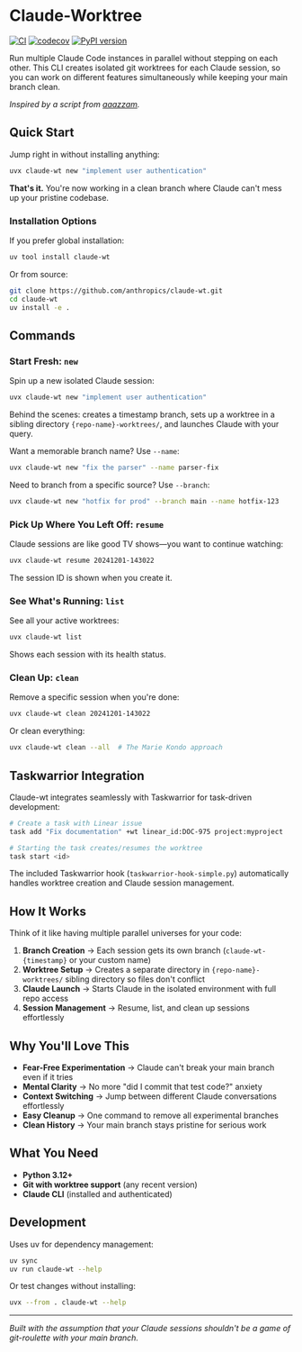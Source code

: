 # Claude-Worktree

[![CI](https://github.com/anthropics/claude-wt/actions/workflows/ci.yml/badge.svg)](https://github.com/anthropics/claude-wt/actions/workflows/ci.yml)
[![codecov](https://codecov.io/gh/anthropics/claude-wt/branch/main/graph/badge.svg)](https://codecov.io/gh/anthropics/claude-wt)
[![PyPI version](https://badge.fury.io/py/claude-wt.svg)](https://badge.fury.io/py/claude-wt)

Run multiple Claude Code instances in parallel without stepping on each other. This CLI creates isolated git worktrees for each Claude session, so you can work on different features simultaneously while keeping your main branch clean.

*Inspired by a script from [aaazzam](https://github.com/aaazzam).*

## Quick Start

Jump right in without installing anything:

```bash
uvx claude-wt new "implement user authentication"
```

**That's it.** You're now working in a clean branch where Claude can't mess up your pristine codebase.

### Installation Options

If you prefer global installation:

```bash
uv tool install claude-wt
```

Or from source:

```bash
git clone https://github.com/anthropics/claude-wt.git
cd claude-wt
uv install -e .
```

## Commands

### Start Fresh: `new`

Spin up a new isolated Claude session:

```bash
uvx claude-wt new "implement user authentication"
```

Behind the scenes: creates a timestamp branch, sets up a worktree in a sibling directory `{repo-name}-worktrees/`, and launches Claude with your query.

Want a memorable branch name? Use `--name`:

```bash
uvx claude-wt new "fix the parser" --name parser-fix
```

Need to branch from a specific source? Use `--branch`:

```bash
uvx claude-wt new "hotfix for prod" --branch main --name hotfix-123
```

### Pick Up Where You Left Off: `resume`

Claude sessions are like good TV shows—you want to continue watching:

```bash
uvx claude-wt resume 20241201-143022
```

The session ID is shown when you create it.

### See What's Running: `list`

See all your active worktrees:

```bash
uvx claude-wt list
```

Shows each session with its health status.

### Clean Up: `clean`

Remove a specific session when you're done:

```bash
uvx claude-wt clean 20241201-143022
```

Or clean everything:

```bash
uvx claude-wt clean --all  # The Marie Kondo approach
```

## Taskwarrior Integration

Claude-wt integrates seamlessly with Taskwarrior for task-driven development:

```bash
# Create a task with Linear issue
task add "Fix documentation" +wt linear_id:DOC-975 project:myproject

# Starting the task creates/resumes the worktree
task start <id>
```

The included Taskwarrior hook (`taskwarrior-hook-simple.py`) automatically handles worktree creation and Claude session management.

## How It Works

Think of it like having multiple parallel universes for your code:

1. **Branch Creation** → Each session gets its own branch (`claude-wt-{timestamp}` or your custom name)
2. **Worktree Setup** → Creates a separate directory in `{repo-name}-worktrees/` sibling directory so files don't conflict
3. **Claude Launch** → Starts Claude in the isolated environment with full repo access
4. **Session Management** → Resume, list, and clean up sessions effortlessly

## Why You'll Love This

- **Fear-Free Experimentation** → Claude can't break your main branch even if it tries
- **Mental Clarity** → No more "did I commit that test code?" anxiety
- **Context Switching** → Jump between different Claude conversations effortlessly
- **Easy Cleanup** → One command to remove all experimental branches
- **Clean History** → Your main branch stays pristine for serious work

## What You Need

- **Python 3.12+**
- **Git with worktree support** (any recent version)
- **Claude CLI** (installed and authenticated)

## Development

Uses uv for dependency management:

```bash
uv sync
uv run claude-wt --help
```

Or test changes without installing:

```bash
uvx --from . claude-wt --help
```

---

*Built with the assumption that your Claude sessions shouldn't be a game of git-roulette with your main branch.*